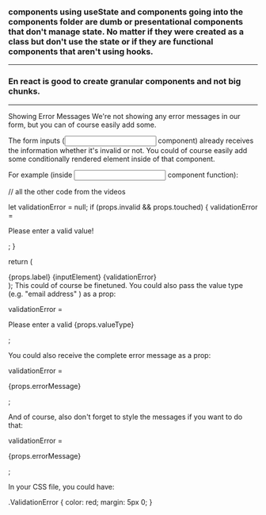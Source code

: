 ### components using useState and components going into the components folder are dumb or presentational components that don't manage state. No matter if they were created as a class but don't use the state or if they are functional components that aren't using hooks.

***********


### En react is good to create granular components and not big chunks.



******************

Showing Error Messages
We're not showing any error messages in our form, but you can of course easily add some.

The form inputs (<Input />  component) already receives the information whether it's invalid or not. You could of course easily add some conditionally rendered element inside of that component.

For example (inside <Input />  component function):

// all the other code from the videos
 
let validationError = null;
if (props.invalid && props.touched) {
    validationError = <p>Please enter a valid value!</p>;
}
 
return (
     <div className={classes.Input}>
         <label className={classes.Label}>{props.label}</label>
         {inputElement}
         {validationError}
     </div>
 );
This could of course be finetuned. You could also pass the value type (e.g. "email address" ) as a prop:

validationError = <p>Please enter a valid {props.valueType}</p>; 

You could also receive the complete error message as a prop:

validationError = <p>{props.errorMessage}</p>; 

And of course, also don't forget to style the messages if you want to do that:

validationError = <p className={classes.ValidationError}>{props.errorMessage}</p>;

In your CSS file, you could have:

.ValidationError {
    color: red;
    margin: 5px 0;
} 
